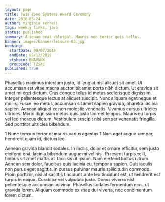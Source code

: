 ```yaml
---
layout: page
title: Twin Zone Systems Award Ceremony
date: 2016-05-24
author: Virginia Terrell
tags: weekly links, java
status: published
summary: Aliquam erat volutpat. Mauris non tortor quis tellus.
banner: images/banner/leisure-03.jpg
booking:
  startDate: 08/07/2019
  endDate: 08/12/2019
  ctyhocn: BNAVNHX
  groupCode: TZSAC
published: true
---
```

Phasellus maximus interdum justo, id feugiat nisl aliquet sit amet. Ut accumsan est vitae magna auctor, sit amet porta nibh dictum. Ut gravida sit amet mi eget dictum. Cras congue tellus id metus scelerisque dignissim. Integer pellentesque lectus at aliquet suscipit. Nunc aliquam eget neque et mollis. Fusce leo metus, accumsan sit amet sapien gravida, pharetra lacinia sapien. Aenean aliquet ex non molestie venenatis. Vivamus cursus ultricies ultrices. Morbi dignissim metus quis justo laoreet tempus. Mauris eu turpis vel leo rhoncus dictum. Vestibulum suscipit nisl semper venenatis fringilla. Sed porttitor ultricies bibendum.

1 Nunc tempus tortor et mauris varius egestas
1 Nam eget augue semper, hendrerit quam id, dictum leo.

Aenean gravida blandit sodales. In mollis, dolor et ornare efficitur, sem justo eleifend erat, lacinia bibendum augue mi vel nisi. Praesent turpis velit, finibus sit amet mattis at, facilisis ut ipsum. Nam eleifend luctus rutrum. Aenean sem dolor, faucibus quis lacinia eu, tempor a sapien. Duis iaculis non purus eget sagittis. In cursus pulvinar mauris sollicitudin commodo. Proin porttitor, nisi at sagittis tincidunt, ante leo tincidunt est, ut hendrerit est turpis in neque. Curabitur vel vulputate justo. Donec viverra nisl pellentesque accumsan pulvinar. Phasellus sodales fermentum eros, ut gravida lorem. Aliquam commodo ex vitae dui viverra, nec condimentum lorem dictum.
